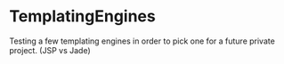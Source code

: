 # TemplatingEngines
Testing a few templating engines in order to pick one for a future private project. (JSP vs Jade)
